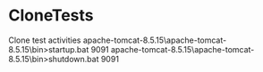 # CloneTests
Clone test activities 
apache-tomcat-8.5.15\apache-tomcat-8.5.15\bin>startup.bat 9091
apache-tomcat-8.5.15\apache-tomcat-8.5.15\bin>shutdown.bat 9091

